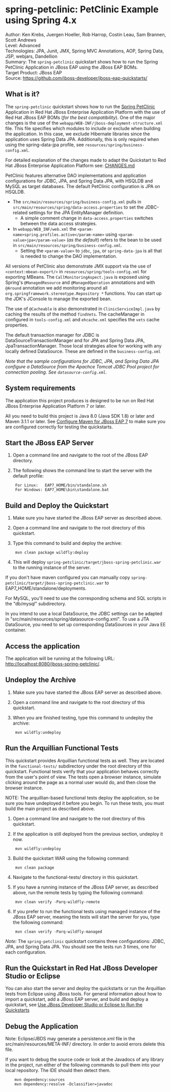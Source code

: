 spring-petclinic: PetClinic Example using Spring 4.x  
======================================================
Author: Ken Krebs, Juergen Hoeller, Rob Harrop, Costin Leau, Sam Brannen, Scott Andrews  
Level: Advanced  
Technologies: JPA, Junit, JMX, Spring MVC Annotations, AOP, Spring Data, JSP, webjars, Dandellion  
Summary: The `spring-petclinic` quickstart shows how to run the Spring PetClinic Application in JBoss EAP using the JBoss EAP BOMs.  
Target Product: JBoss EAP  
Source: <https://github.com/jboss-developer/jboss-eap-quickstarts/>  

What is it?  
-----------
The `spring-petclinic` quickstart shows how to run the [Spring PetClinic](<http://github.com/spring-projects/spring-petclinic>) Application 
in Red Hat JBoss Enterprise Application Platform with the use of Red Hat JBoss EAP BOMs (_for the best compatibility_). One of the major 
changes is the use of the `webapp/WEB-INF/jboss-deployment-structure.xml` file. This file specifies which modules 
to include or exclude when building the application. In this case, we exclude Hibernate libraries since the application 
uses Spring Data JPA. Additionally, this is only required when using the spring-data-jpa profile, see `resources/spring/business-config.xml`.

For detailed explanation of the changes made to adapt the Quickstart to Red Hat JBoss Enterprise Application Platform see: [CHANGES.md](CHANGES.md)

PetClinic features alternative DAO implementations and application configurations for JDBC, JPA, and Spring Data JPA, with 
HSQLDB and MySQL as target databases. The default PetClinic configuration is JPA on HSQLDB.  

* The `src/main/resources/spring/business-config.xml` pulls in `src/main/resources/spring/data-access.properties` to set 
the JDBC-related settings for the JPA EntityManager definition. 
    * A simple comment change in `data-access.properties` switches between the data access strategies. 
* In `webapp/WEB_INF/web.xml` the `<param-name>spring.profiles.active</param-name>` using `<param-value>jpa</param-value>` 
(_as the default_) refers to the bean to be used in `src/main/resources/spring/business-config.xml`. 
    * Setting the `<param-value>` to `jdbc`, `jpa`, or `spring-data-jpa` is all that is needed to change the DAO implementation.

All versions of PetClinic also demonstrate JMX support via the use of `<context:mbean-export/>` in `resources/spring/tools-config.xml` 
for exporting MBeans. The `CallMonitoringAspect.java` is exposed using Spring's `@ManagedResource` and `@ManagedOperation`
annotations and with `@Around` annotation we add monitoring around all `org.springframework.stereotype.Repository *` functions. 
You can start up the JDK's JConsole to manage the exported bean.

The use of `@Cacheable` is also demonstrated in `ClinicServiceImpl.java` by caching the results of the method `findVets`.
The cacheManager in configured in `tools-config.xml` and `ehcache.xml` specifies the `vets` cache properties.

The default transaction manager for JDBC is DataSourceTransactionManager and for JPA and Spring Data JPA, JpaTransactionManager.
Those local strategies allow for working with any locally defined DataSource. These are defined in the `business-config.xml`

_Note that the sample configurations for JDBC, JPA, and Spring Data JPA configure a DataSource from the Apachce Tomcat JDBC Pool project for connection pooling. See `datasource-config.xml`._

System requirements  
-------------------

The application this project produces is designed to be run on Red Hat JBoss Enterprise Application Platform 7 or later. 

All you need to build this project is Java 8.0 (Java SDK 1.8) or later and Maven 3.1.1 or later. See [Configure Maven for JBoss EAP 7](https://github.com/jboss-developer/jboss-developer-shared-resources/blob/master/guides/CONFIGURE_MAVEN_JBOSS_EAP7.md#configure-maven-to-build-and-deploy-the-quickstarts) to make sure you are configured correctly for testing the quickstarts.


Start the JBoss EAP Server  
-------------------------

1. Open a command line and navigate to the root of the JBoss EAP directory.
2. The following shows the command line to start the server with the default profile:

        For Linux:   EAP7_HOME/bin/standalone.sh
        For Windows: EAP7_HOME\bin\standalone.bat


Build and Deploy the Quickstart
-------------------------

1. Make sure you have started the JBoss EAP server as described above.
2. Open a command line and navigate to the root directory of this quickstart.
3. Type this command to build and deploy the archive:

        mvn clean package wildfly:deploy

4. This will deploy `spring-petclinic/target/jboss-spring-petclinic.war` to the running instance of the server.

If you don't have maven configured you can manually copy `spring-petclinic/target/jboss-spring-petclinic.war` to EAP7_HOME/standalone/deployments.

For MySQL, you'll need to use the corresponding schema and SQL scripts in the "db/mysql" subdirectory.

In you intend to use a local DataSource, the JDBC settings can be adapted in "src/main/resources/spring/datasource-config.xml". 
To use a JTA DataSource, you need to set up corresponding DataSources in your Java EE container.

 
Access the application
---------------------

The application will be running at the following URL: <http://localhost:8080/jboss-spring-petclinic/>.


Undeploy the Archive
--------------------

1. Make sure you have started the JBoss EAP server as described above.
2. Open a command line and navigate to the root directory of this quickstart.
3. When you are finished testing, type this command to undeploy the archive:

        mvn wildfly:undeploy


Run the Arquillian Functional Tests
-----------------------------------

This quickstart provides Arquillian functional tests as well. They are located in the `functional-tests/` subdirectory under 
the root directory of this quickstart. Functional tests verify that your application behaves correctly from the user's point 
of view. The tests open a browser instance, simulate clicking around the page as a normal user would do, and then close the browser instance.

NOTE: The arquillian-based functional tests deploy the application, so be sure you have undeployed it before you begin. To run these tests, you must build the main project as described above.

1. Open a command line and navigate to the root directory of this quickstart.
2. If the application is still deployed from the previous section, undeploy it now.

        mvn wildfly:undeploy
3. Build the quickstart WAR using the following command:

        mvn clean package

4. Navigate to the functional-tests/ directory in this quickstart.
5. If you have a running instance of the JBoss EAP server, as described above, run the remote tests by typing the following command:

        mvn clean verify -Parq-wildfly-remote

6. If you prefer to run the functional tests using managed instance of the JBoss EAP server, meaning the tests will start the server for you, type the following command:

        mvn clean verify -Parq-wildfly-managed

_Note:_ The `spring-petclinic` quickstart contains three configurations: JDBC, JPA, and Spring Data JPA. You should see the tests run 3 times, one for each configuration. 

Run the Quickstart in Red Hat JBoss Developer Studio or Eclipse
-------------------------------------
You can also start the server and deploy the quickstarts or run the Arquillian tests from Eclipse using JBoss tools. For general information about how to import a quickstart, add a JBoss EAP server, and build and deploy a quickstart, see [Use JBoss Developer Studio or Eclipse to Run the Quickstarts](https://github.com/jboss-developer/jboss-developer-shared-resources/blob/master/guides/USE_JBDS.md#use-jboss-developer-studio-or-eclipse-to-run-the-quickstarts) 



Debug the Application
----------------------

Note: Eclipse/JBDS may generate a persistence.xml file in the src/main/resources/META-INF/ directory. In order to avoid 
errors delete this file.

If you want to debug the source code or look at the Javadocs of any library in the project, run either of the following 
commands to pull them into your local repository. The IDE should then detect them.

        mvn dependency:sources
        mvn dependency:resolve -Dclassifier=javadoc

